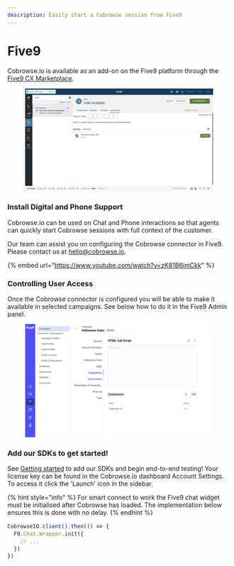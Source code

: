 ```yaml
---
description: Easily start a Cobrowse session from Five9
---
```


# Five9

Cobrowse.io is available as an add-on on the Five9 platform through the [Five9 CX Marketplace](https://marketplace.five9.com/s/product/cobrowse-for-android-ios-and-web/01tVI000008zSUDYA2).

<figure><img src="../../.gitbook/assets/image (10).png" alt=""><figcaption></figcaption></figure>

### Install Digital and Phone Support <a href="#install-digital-and-phone-support" id="install-digital-and-phone-support"></a>

Cobrowse.io can be used on Chat and Phone interactions so that agents can quickly start Cobrowse sessions with full context of the customer.

Our team can assist you on configuring the Cobrowse connector in Five9. Please contact us at [hello@cobrowse.io](mailto:hello@cobrowse.io).

{% embed url="https://www.youtube.com/watch?v=zK81B6imCkk" %}



### Controlling User Access <a href="#add-our-sdks-to-get-started" id="add-our-sdks-to-get-started"></a>

Once the Cobrowse connector is configured you will be able to make it available in selected campaigns. See below how to do it in the Five9 Admin panel.

<figure><img src="../../.gitbook/assets/image (11).png" alt=""><figcaption></figcaption></figure>

### Add our SDKs to get started! <a href="#add-our-sdks-to-get-started" id="add-our-sdks-to-get-started"></a>

See [Getting started](https://docs.cobrowse.io/) to add our SDKs and begin end-to-end testing! Your license key can be found in the Cobrowse.io dashboard Account Settings. To access it click the 'Launch' icon in the sidebar.

{% hint style="info" %}
For smart connect to work the Five9 chat widget must be initialised after Cobrowse has loaded. The implementation below ensures this is done with no delay.
{% endhint %}

```javascript
CobrowseIO.client().then(() => {
  F9.Chat.Wrapper.init({
    // ...
  })
})
```

